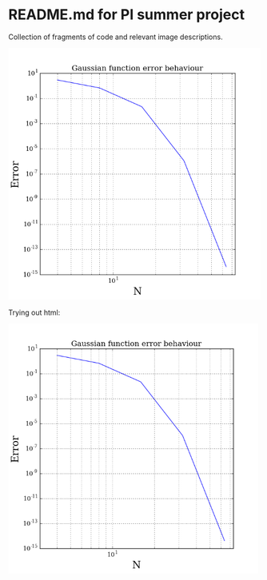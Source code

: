# README.md for PI summer project
Collection of fragments of code and relevant image descriptions.

![First image attempt](/playground/Gaussian_error.png)

Trying out html:

<img src="/playground/Gaussian_error.png" alt='Text tryout' width='500' align='middle'/>


